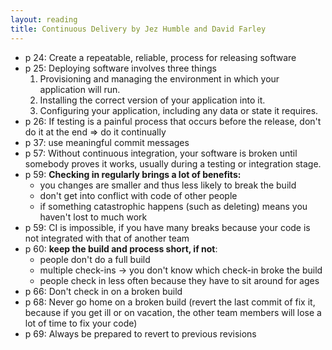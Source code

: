 ```yaml
---
layout: reading
title: Continuous Delivery by Jez Humble and David Farley
---
```


- p 24: Create a repeatable, reliable, process for releasing software
- p 25: Deploying software involves three things
  1. Provisioning and managing the environment in which your application will run.
  2. Installing the correct version of your application into it.
  3. Configuring your application, including any data or state it requires.
- p 26: If testing is a painful process that occurs before the release, don't do it at the end => do it continually
- p 37: use meaningful commit messages
- p 57: Without continuous integration, your software is broken until somebody proves it works, usually during a testing
  or integration stage.
- p 59: **Checking in regularly brings a lot of benefits:**
  - you changes are smaller and thus less likely to break the build
  - don't get into conflict with code of other people
  - if something catastrophic happens (such as deleting) means you haven't lost to much work
- p 59: CI is impossible, if you have many breaks because your code is not integrated with that of another team
- p 60: **keep the build and process short, if not**:
  - people don't do a full build
  - multiple check-ins -> you don't know which check-in broke the build
  - people check in less often because they have to sit around for ages
- p 66: Don't check in on a broken build
- p 68: Never go home on a broken build (revert the last commit of fix it, because if you get ill or on vacation, the
  other team members will lose a lot of time to fix your code)
- p 69: Always be prepared to revert to previous revisions

